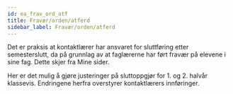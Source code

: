 ```yaml
---
id: ea_frav_ord_atf
title: Fravær/orden/atferd
sidebar_label: Fravær/orden/atferd
---
```

 Det er praksis at kontaktlærer har ansvaret for sluttføring etter semesterslutt, da på grunnlag av at faglærerne har ført fravær på elevene i sine fag. Dette skjer fra Mine sider.
 
 Her er det mulig å gjøre justeringer på sluttoppgjør for 1. og 2. halvår klassevis. Endringene herfra overstyrer kontaktlærers innføringer.
 



